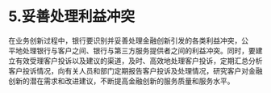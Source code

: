 # 5.妥善处理利益冲突

在业务创新过程中，银行要识别并妥善处理金融创新引发的各类利益冲突，公<br />
    平地处理银行与客户之间、银行与第三方服务提供者之间的利益冲突。同时，要建<br />
    立有效受理客户投诉以及建议的渠道，及时、高效地处理客户投诉，定期汇总分析<br />
    客户投诉情况，向有关人员和部门定期报告客户投诉及处理情况，研究客户对金融<br />
  创新的潜在需求和改进建议，不断提高金融创新的服务质量和服务水平。